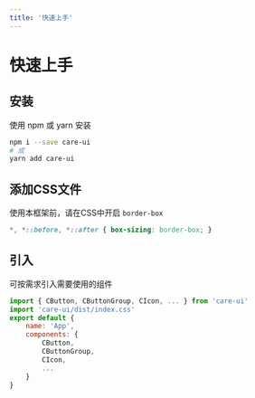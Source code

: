 ```yaml
---
title: '快速上手'
---
```

# 快速上手

## 安装

使用 npm 或 yarn 安装

```sh
npm i --save care-ui
# 或
yarn add care-ui
```

## 添加CSS文件

使用本框架前，请在CSS中开启 `border-box`

```css
*, *::before, *::after { box-sizing: border-box; }
```

## 引入

可按需求引入需要使用的组件

```js
import { CButton, CButtonGroup, CIcon, ... } from 'care-ui'
import 'care-ui/dist/index.css'
export default {
    name: 'App',
    components: {
        CButton,
        CButtonGroup,
        CIcon,
        ...
    }
}
```